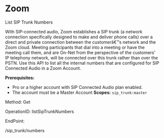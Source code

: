 #     Zoom


List SIP Trunk Numbers

With SIP-connected audio, Zoom establishes a SIP trunk (a network connection specifically designed to make and deliver phone calls) over a direct and private connection between the customerâ€™s network and the Zoom cloud. Meeting participants that dial into a meeting or have the meeting call them, and are On-Net from the perspective of the customers' IP telephony network, will be connected over this trunk rather than over the PSTN. Use this API to list all the internal numbers that are configured for SIP Connected Audio in a Zoom Account.

**Prerequisites:**
* Pro or a higher account with SIP Connected Audio plan enabled.
* The account must be a Master Account
**Scopes:** `sip_trunk:master`


Method: Get

OperationID: listSipTrunkNumbers

EndPoint:

/sip_trunk/numbers
